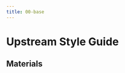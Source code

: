 ```yaml
---
title: 00-base 
---
```

<h1>Upstream Style Guide</h1>

<h2 id="group-materials" class="group-title" data-anchor="materials">Materials</h2>
